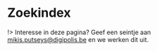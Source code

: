 # Zoekindex

!> Interesse in deze pagina? Geef een seintje aan mikis.putseys@digipolis.be en we werken dit uit.